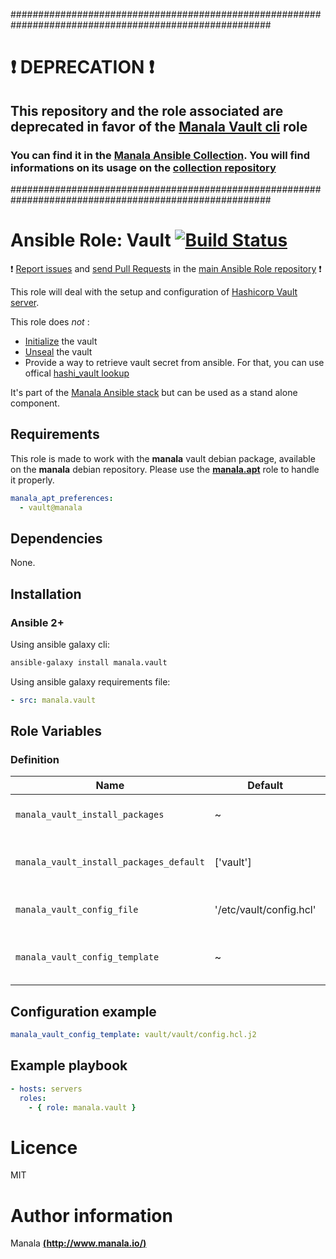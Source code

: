 #######################################################################################################

# :exclamation: DEPRECATION :exclamation:

## This repository and the role associated are deprecated in favor of the [Manala Vault cli](https://github.com/manala/ansible-roles/tree/master/roles/vault_cli) role

### You can find it in the [Manala Ansible Collection](https://galaxy.ansible.com/manala/roles). You will find informations on its usage on the [collection repository](https://github.com/manala/ansible-roles)

#######################################################################################################

# Ansible Role: Vault [![Build Status](https://travis-ci.org/manala/ansible-role-vault.svg?branch=master)](https://travis-ci.org/manala/ansible-role-vault)

:exclamation: [Report issues](https://github.com/manala/ansible-roles/issues) and [send Pull Requests](https://github.com/manala/ansible-roles/pulls) in the [main Ansible Role repository](https://github.com/manala/ansible-roles) :exclamation:

This role will deal with the setup and configuration of [Hashicorp Vault server](https://www.vaultproject.io/).

This role does *not* :
- [Initialize](https://www.vaultproject.io/intro/getting-started/deploy.html#initializing-the-vault) the vault
- [Unseal](https://www.vaultproject.io/docs/concepts/seal.html#unsealing) the vault
- Provide a way to retrieve vault secret from ansible. For that, you can use offical [hashi_vault lookup](https://github.com/ansible/ansible/blob/devel/lib/ansible/plugins/lookup/hashi_vault.py)

It's part of the [Manala Ansible stack](http://www.manala.io) but can be used as a stand alone component.

## Requirements

This role is made to work with the __manala__ vault debian package, available on the __manala__ debian repository. Please use the [**manala.apt**](https://galaxy.ansible.com/manala/apt/) role to handle it properly.

```yaml
manala_apt_preferences:
  - vault@manala
```

## Dependencies

None.

## Installation

### Ansible 2+

Using ansible galaxy cli:

```bash
ansible-galaxy install manala.vault
```

Using ansible galaxy requirements file:

```yaml
- src: manala.vault
```

## Role Variables

### Definition

| Name                                    | Default                 | Type   | Description                            |
| --------------------------------------- | ----------------------- | ------ | -------------------------------------- |
| `manala_vault_install_packages`         | ~                       | Array  | Dependency packages to install         |
| `manala_vault_install_packages_default` | ['vault']               | Array  | Default dependency packages to install |
| `manala_vault_config_file`              | '/etc/vault/config.hcl' | String | Main configuration file path           |
| `manala_vault_config_template`          | ~                       | String | Main configuration template path       |

## Configuration example

```yaml
manala_vault_config_template: vault/vault/config.hcl.j2
```

## Example playbook

```yaml
- hosts: servers
  roles:
    - { role: manala.vault }
```

# Licence

MIT

# Author information

Manala [**(http://www.manala.io/)**](http://www.manala.io)
